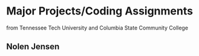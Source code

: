 # Major Projects/Coding Assignments
from Tennessee Tech University and Columbia State Community College
## Nolen Jensen

